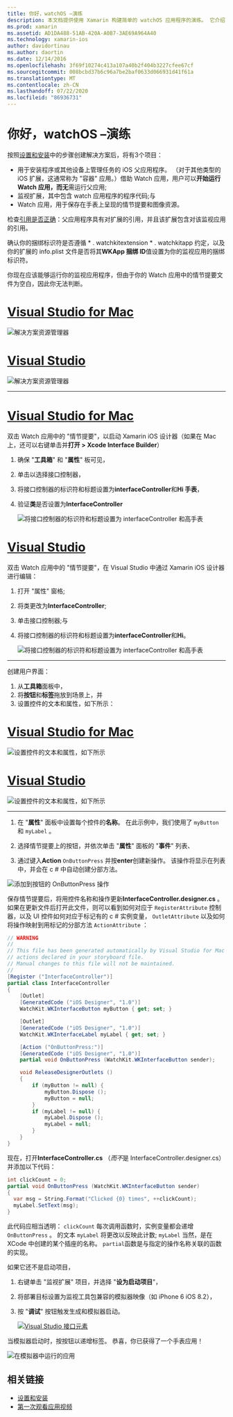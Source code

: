 ```yaml
---
title: 你好，watchOS –演练
description: 本文档提供使用 Xamarin 构建简单的 watchOS 应用程序的演练。 它介绍了如何在 Visual Studio 和 Visual Studio for Mac 中工作，如何使用情节提要并在代码中响应事件。
ms.prod: xamarin
ms.assetid: AD1DA488-51AB-420A-A0B7-3AE69A964A40
ms.technology: xamarin-ios
author: davidortinau
ms.author: daortin
ms.date: 12/14/2016
ms.openlocfilehash: 3f69f10274c413a107a40b2f404b3227cfee67cf
ms.sourcegitcommit: 008bcbd37b6c96a7be2baf0633d066931d41f61a
ms.translationtype: MT
ms.contentlocale: zh-CN
ms.lasthandoff: 07/22/2020
ms.locfileid: "86936731"
---
```

# <a name="hello-watchos--walkthrough"></a>你好，watchOS –演练

按照[设置和安装](~/ios/watchos/get-started/installation.md)中的步骤创建解决方案后，将有3个项目：

- 用于安装程序或其他设备上管理任务的 iOS 父应用程序。 （对于其他类型的 iOS 扩展，这通常称为 "容器" 应用。）借助 Watch 应用，用户可以**开始运行 Watch 应用，而无**需运行父应用;
- 监视扩展，其中包含 watch 应用程序的程序代码;与
- Watch 应用，用于保存在手表上呈现的情节提要和图像资源。

检查[引用是否正确](~/ios/watchos/get-started/project-references.md)：父应用程序具有对扩展的引用，并且该扩展包含对该监视应用的引用。

确认你的捆绑标识符是否遵循 \* . watchkitextension \* . watchkitapp 约定，以及你的扩展的 info.plist 文件是否将其**WKApp 捆绑 ID**值设置为你的监视应用的捆绑标识符。

你现在应该能够运行你的监视应用程序，但由于你的 Watch 应用中的情节提要文件为空白，因此你无法判断。

# <a name="visual-studio-for-mac"></a>[Visual Studio for Mac](#tab/macos)

![解决方案资源管理器](hello-watch-images/projectstructure.png)

# <a name="visual-studio"></a>[Visual Studio](#tab/windows)

![解决方案资源管理器](hello-watch-images/vs-projectstructure.png)

-----

# <a name="visual-studio-for-mac"></a>[Visual Studio for Mac](#tab/macos)

双击 Watch 应用中的 "情节提要"，以启动 Xamarin iOS 设计器（如果在 Mac 上，还可以右键单击并**打开 > Xcode Interface Builder**）

1. 确保 "**工具箱**" 和 "**属性**" 板可见，
1. 单击以选择接口控制器，
1. 将接口控制器的标识符和标题设置为**interfaceController**和**Hi 手表**，
1. 验证**类**是否设置为**InterfaceController**

    ![将接口控制器的标识符和标题设置为 interfaceController 和高手表](hello-watch-images/interfacecontrollerattributes.png)

# <a name="visual-studio"></a>[Visual Studio](#tab/windows)

双击 Watch 应用中的 "情节提要"，在 Visual Studio 中通过 Xamarin iOS 设计器进行编辑：

1. 打开 "属性" 窗格;
1. 将类更改为**InterfaceController**;
1. 单击接口控制器;与
1. 将接口控制器的标识符和标题设置为**interfaceController**和**Hi**。

    ![将接口控制器的标识符和标题设置为 interfaceController 和高手表](hello-watch-images/vs-interfacecontrollerattributes.png)

-----

创建用户界面：

1. 从**工具箱**面板中，
1. 将**按钮**和**标签**拖放到场景上，并
1. 设置控件的文本和属性，如下所示：

# <a name="visual-studio-for-mac"></a>[Visual Studio for Mac](#tab/macos)

![设置控件的文本和属性，如下所示](hello-watch-images/draganddrop.png)

# <a name="visual-studio"></a>[Visual Studio](#tab/windows)

![设置控件的文本和属性，如下所示](hello-watch-images/vs-draganddrop.png)

-----

1. 在 "**属性**" 面板中设置每个控件的**名称**。 在此示例中，我们使用了 `myButton` 和 `myLabel` 。

1. 选择情节提要上的按钮，并依次单击 "**属性**" 面板的 "**事件**" 列表、

1. 通过键入**Action** `OnButtonPress` 并按**enter**创建新操作。
  该操作将显示在列表中，并会在 c # 中自动创建分部方法。

![添加到按钮的 OnButtonPress 操作](hello-watch-images/buttonaction.png)

保存情节提要后，将用控件名称和操作更新**InterfaceController.designer.cs** 。 如果在更新文件后打开此文件，则可以看到如何对应于 `RegisterAttribute` 控制器，以及 UI 控件如何对应于标记有的 c # 实例变量， `OutletAttribute` 以及如何将操作映射到用标记的分部方法 `ActionAttribute` ：

```csharp
// WARNING
//
// This file has been generated automatically by Visual Studio for Mac from the outlets and
// actions declared in your storyboard file.
// Manual changes to this file will not be maintained.
//
[Register ("InterfaceController")]
partial class InterfaceController
{
    [Outlet]
    [GeneratedCode ("iOS Designer", "1.0")]
    WatchKit.WKInterfaceButton myButton { get; set; }

    [Outlet]
    [GeneratedCode ("iOS Designer", "1.0")]
    WatchKit.WKInterfaceLabel myLabel { get; set; }

    [Action ("OnButtonPress:")]
    [GeneratedCode ("iOS Designer", "1.0")]
    partial void OnButtonPress (WatchKit.WKInterfaceButton sender);

    void ReleaseDesignerOutlets ()
    {
        if (myButton != null) {
            myButton.Dispose ();
            myButton = null;
        }
        if (myLabel != null) {
            myLabel.Dispose ();
            myLabel = null;
        }
    }
}
```

现在，打开**InterfaceController.cs** （*而不*是 InterfaceController.designer.cs）并添加以下代码：

```csharp
int clickCount = 0;
partial void OnButtonPress (WatchKit.WKInterfaceButton sender)
{
  var msg = String.Format("Clicked {0} times", ++clickCount);
  myLabel.SetText(msg);
}
```

此代码应相当透明： `clickCount` 每次调用函数时，实例变量都会递增 `OnButtonPress` 。 的文本 `myLabel` 将更改以反映此计数; `myLabel` 当然，是在 XCode 中创建的某个插座的名称。 `partial`函数是与指定的操作名称关联的函数的实现。

如果它还不是启动项目，

1. 右键单击 "监视扩展" 项目，并选择 "**设为启动项目**"，

1. 将部署目标设置为监视工具包兼容的模拟器映像（如 iPhone 6 iOS 8.2），

1. 按 "**调试**" 按钮触发生成和模拟器启动。

    [![Visual Studio 接口元素](hello-watch-images/readytodebug-sml.png)](hello-watch-images/readytodebug.png#lightbox)

当模拟器启动时，按按钮以递增标签。
恭喜，你已获得了一个手表应用！

![在模拟器中运行的应用](hello-watch-images/running.png)

## <a name="related-links"></a>相关链接

- [设置和安装](~/ios/watchos/get-started/installation.md)
- [第一次观看应用视频](https://blog.xamarin.com/your-first-watch-kit-app/)
